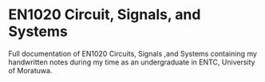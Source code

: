 # EN1020 Circuit, Signals, and Systems
Full documentation of EN1020 Circuits, Signals ,and Systems containing my handwritten notes during my time as an undergraduate in ENTC, University of Moratuwa.
